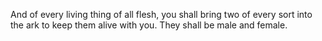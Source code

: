 And of every living thing of all flesh, you shall bring two of every sort into the ark to keep them alive with you. They shall be male and female.

